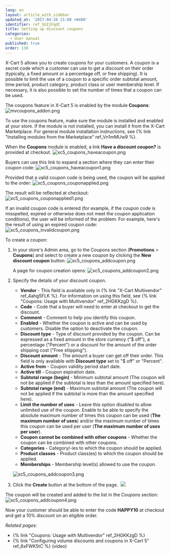 ```yaml
---
lang: en
layout: article_with_sidebar
updated_at: '2017-04-26 21:08 +0400'
identifier: ref_SGI1FqdC
title: Setting up discount coupons
categories:
  - User manual
published: true
order: 130
---
```

X-Cart 5 allows you to create coupons for your customers. A coupon is a secret code which a customer can use to get a discount on their order (typically, a fixed amount or a percentage off, or free shipping). It is possible to limit the use of a coupon to a specific order subtotal amount, time period, product category, product class or user membership level. If necessary, it is also possible to set the number of times that a coupon can be used.

The coupons feature in X-Cart 5 is enabled by the module **Coupons**:
![mvcoupons_addon.png]({{site.baseurl}}/attachments/ref_SGI1FqdC/mvcoupons_addon.png)

To use the coupons feature, make sure the module is installed and enabled at your store. If the module is not installed, you can install it from the X-Cart Marketplace. For general module installation instructions, see {% link "Installing modules from the Marketplace" ref_Vn1mMUw9 %}.

When the **Coupons** module is enabled, a link **Have a discount coupon?** is provided at checkout. 
![xc5_coupons_haveacoupon.png]({{site.baseurl}}/attachments/ref_SGI1FqdC/xc5_coupons_haveacoupon.png)

Buyers can use this link to expand a section where they can enter their coupon code:
![xc5_coupons_haveacoupon1.png]({{site.baseurl}}/attachments/ref_SGI1FqdC/xc5_coupons_haveacoupon1.png)

Provided that a valid coupon code is being used, the coupon will be applied to the order:
![xc5_coupons_couponapplied.png]({{site.baseurl}}/attachments/ref_SGI1FqdC/xc5_coupons_couponapplied.png)

The result will be reflected at checkout:
![xc5_coupons_couponapplied1.png]({{site.baseurl}}/attachments/ref_SGI1FqdC/xc5_coupons_couponapplied1.png)

If an invalid coupon code is entered (for example, if the coupon code is misspelled, expired or otherwise does not meet the coupon application conditions), the user will be informed of the problem: For example, here's the result of using an expired coupon code: 
![xc5_coupons_invalidcoupon.png]({{site.baseurl}}/attachments/ref_SGI1FqdC/xc5_coupons_invalidcoupon.png)


To create a coupon:

1.  In your store's Admin area, go to the Coupons section (**Promotions** > **Coupons**) and select to create a new coupon by clicking the **New discount coupon** button:
    ![xc5_coupons_addcoupon.png]({{site.baseurl}}/attachments/ref_SGI1FqdC/xc5_coupons_addcoupon.png)
    
    A page for coupon creation opens:
    ![xc5_coupons_addcoupon2.png]({{site.baseurl}}/attachments/ref_SGI1FqdC/xc5_coupons_addcoupon2.png)

2.  Specify the details of your discount coupon. 

    * **Vendor** - This field is available only in {% link "X-Cart Multivendor" ref_4ahg5FLK %}. For information on using this field, see {% link "Coupons: Usage with Multivendor" ref_2HGKKzgD %}.
    * **Code** - Code that a buyer will need to enter at checkout to get the discount.
    * **Comment** - Comment to help you identify this coupon.
    * **Enabled** - Whether the coupon is active and can be used by customers. Disable the option to deactivate the coupon.
    * **Discount type** - Type of discount provided by the coupon. Can be expressed as a fixed amount in the store currency ("$ off"), a percentage ("Percent") or a discount for the amount of the order shipping cost ("Free shipping").
    * **Discount amount** - The amount a buyer can get off their order. This field is only available with **Discount type** set to "$ off" or "Percent". 
    * **Active from** - Coupon validity period start date.
    * **Active till** - Coupon expiration date.
    * **Subtotal range (begin)** - Minimum subtotal amount (The coupon will not be applied if the subtotal is less than the amount specified here).
    * **Subtotal range (end)** - Maximum subtotal amount (The coupon will not be applied if the subtotal is more than the amount specified here).
    * **Limit the number of uses** - Leave this option disabled to allow unlimited use of the coupon. Enable to be able to specify the absolute maximum number of times this coupon can be used (**The maximum number of uses**) and/or the maximum number of times this coupon can be used per user (**The maximum number of uses per user**).
    * **Coupon cannot be combined with other coupons** - Whether the coupon can be combined with other coupons.
    * **Categories** - Category/-ies to which the coupon should be applied.
    * **Product classes** - Product class(es) to which the coupon should be applied. 
    * **Memberships** - Membership level(s) allowed to use the coupon.
    
    ![xc5_coupons_addcoupon3.png]({{site.baseurl}}/attachments/ref_SGI1FqdC/xc5_coupons_addcoupon3.png)

3.  Click the **Create** button at the bottom of the page. 
    ![]({{site.baseurl}}/attachments/6389790/8719434.png)

The coupon will be created and added to the list in the Coupons section:
![xc5_coupons_addcoupon4.png]({{site.baseurl}}/attachments/ref_SGI1FqdC/xc5_coupons_addcoupon4.png)


Now your customer should be able to enter the code **HAPPY10** at checkout and get a 10% discount on an eligible order. 


_Related pages:_

   * {% link "Coupons: Usage with Multivendor" ref_2HGKKzgD %}  
   * {% link "Configuring volume discounts and coupons in X-Cart 5" ref_6xFWK5tC %} (video)
